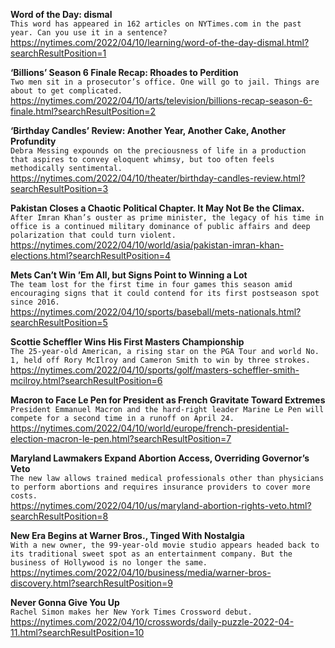 **Word of the Day: dismal**\
`This word has appeared in 162 articles on NYTimes.com in the past year. Can you use it in a sentence?`\
https://nytimes.com/2022/04/10/learning/word-of-the-day-dismal.html?searchResultPosition=1

**‘Billions’ Season 6 Finale Recap: Rhoades to Perdition**\
`Two men sit in a prosecutor’s office. One will go to jail. Things are about to get complicated.`\
https://nytimes.com/2022/04/10/arts/television/billions-recap-season-6-finale.html?searchResultPosition=2

**‘Birthday Candles’ Review: Another Year, Another Cake, Another Profundity**\
`Debra Messing expounds on the preciousness of life in a production that aspires to convey eloquent whimsy, but too often feels methodically sentimental.`\
https://nytimes.com/2022/04/10/theater/birthday-candles-review.html?searchResultPosition=3

**Pakistan Closes a Chaotic Political Chapter. It May Not Be the Climax.**\
`After Imran Khan’s ouster as prime minister, the legacy of his time in office is a continued military dominance of public affairs and deep polarization that could turn violent.`\
https://nytimes.com/2022/04/10/world/asia/pakistan-imran-khan-elections.html?searchResultPosition=4

**Mets Can’t Win ’Em All, but Signs Point to Winning a Lot**\
`The team lost for the first time in four games this season amid encouraging signs that it could contend for its first postseason spot since 2016.`\
https://nytimes.com/2022/04/10/sports/baseball/mets-nationals.html?searchResultPosition=5

**Scottie Scheffler Wins His First Masters Championship**\
`The 25-year-old American, a rising star on the PGA Tour and world No. 1, held off Rory McIlroy and Cameron Smith to win by three strokes.`\
https://nytimes.com/2022/04/10/sports/golf/masters-scheffler-smith-mcilroy.html?searchResultPosition=6

**Macron to Face Le Pen for President as French Gravitate Toward Extremes**\
`President Emmanuel Macron and the hard-right leader Marine Le Pen will compete for a second time in a runoff on April 24.`\
https://nytimes.com/2022/04/10/world/europe/french-presidential-election-macron-le-pen.html?searchResultPosition=7

**Maryland Lawmakers Expand Abortion Access, Overriding Governor’s Veto**\
`The new law allows trained medical professionals other than physicians to perform abortions and requires insurance providers to cover more costs.`\
https://nytimes.com/2022/04/10/us/maryland-abortion-rights-veto.html?searchResultPosition=8

**New Era Begins at Warner Bros., Tinged With Nostalgia**\
`With a new owner, the 99-year-old movie studio appears headed back to its traditional sweet spot as an entertainment company. But the business of Hollywood is no longer the same.`\
https://nytimes.com/2022/04/10/business/media/warner-bros-discovery.html?searchResultPosition=9

**Never Gonna Give You Up**\
`Rachel Simon makes her New York Times Crossword debut.`\
https://nytimes.com/2022/04/10/crosswords/daily-puzzle-2022-04-11.html?searchResultPosition=10

